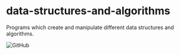 # data-structures-and-algorithms
Programs which create and manipulate different data structures and algorithms.

![GitHub](https://img.shields.io/github/license/Anjani100/data-structures-and-algorithms?style=flat-square)
